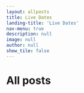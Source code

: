 ```yaml
---
layout: allposts
title: Live Dates
landing-title: 'Live Dates'
nav-menu: true
description: null
image: null
author: null
show_tile: false
---
```


<h1>All posts</h1>
